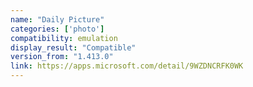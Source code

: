 ```yaml
---
name: "Daily Picture"
categories: ['photo']
compatibility: emulation
display_result: "Compatible"
version_from: "1.413.0"
link: https://apps.microsoft.com/detail/9WZDNCRFK0WK
---
```

